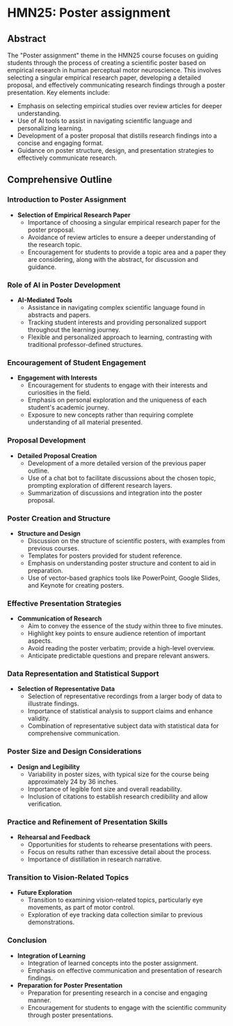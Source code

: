 # HMN25: Poster assignment

## Abstract
The "Poster assignment" theme in the HMN25 course focuses on guiding students through the process of creating a scientific poster based on empirical research in human perceptual motor neuroscience. This involves selecting a singular empirical research paper, developing a detailed proposal, and effectively communicating research findings through a poster presentation. Key elements include:

- Emphasis on selecting empirical studies over review articles for deeper understanding.
- Use of AI tools to assist in navigating scientific language and personalizing learning.
- Development of a poster proposal that distills research findings into a concise and engaging format.
- Guidance on poster structure, design, and presentation strategies to effectively communicate research.

## Comprehensive Outline

### Introduction to Poster Assignment
- **Selection of Empirical Research Paper**
  - Importance of choosing a singular empirical research paper for the poster proposal.
  - Avoidance of review articles to ensure a deeper understanding of the research topic.
  - Encouragement for students to provide a topic area and a paper they are considering, along with the abstract, for discussion and guidance.

### Role of AI in Poster Development
- **AI-Mediated Tools**
  - Assistance in navigating complex scientific language found in abstracts and papers.
  - Tracking student interests and providing personalized support throughout the learning journey.
  - Flexible and personalized approach to learning, contrasting with traditional professor-defined structures.

### Encouragement of Student Engagement
- **Engagement with Interests**
  - Encouragement for students to engage with their interests and curiosities in the field.
  - Emphasis on personal exploration and the uniqueness of each student's academic journey.
  - Exposure to new concepts rather than requiring complete understanding of all material presented.

### Proposal Development
- **Detailed Proposal Creation**
  - Development of a more detailed version of the previous paper outline.
  - Use of a chat bot to facilitate discussions about the chosen topic, prompting exploration of different research layers.
  - Summarization of discussions and integration into the poster proposal.

### Poster Creation and Structure
- **Structure and Design**
  - Discussion on the structure of scientific posters, with examples from previous courses.
  - Templates for posters provided for student reference.
  - Emphasis on understanding poster structure and content to aid in preparation.
  - Use of vector-based graphics tools like PowerPoint, Google Slides, and Keynote for creating posters.

### Effective Presentation Strategies
- **Communication of Research**
  - Aim to convey the essence of the study within three to five minutes.
  - Highlight key points to ensure audience retention of important aspects.
  - Avoid reading the poster verbatim; provide a high-level overview.
  - Anticipate predictable questions and prepare relevant answers.

### Data Representation and Statistical Support
- **Selection of Representative Data**
  - Selection of representative recordings from a larger body of data to illustrate findings.
  - Importance of statistical analysis to support claims and enhance validity.
  - Combination of representative subject data with statistical data for comprehensive communication.

### Poster Size and Design Considerations
- **Design and Legibility**
  - Variability in poster sizes, with typical size for the course being approximately 24 by 36 inches.
  - Importance of legible font size and overall readability.
  - Inclusion of citations to establish research credibility and allow verification.

### Practice and Refinement of Presentation Skills
- **Rehearsal and Feedback**
  - Opportunities for students to rehearse presentations with peers.
  - Focus on results rather than excessive detail about the process.
  - Importance of distillation in research narrative.

### Transition to Vision-Related Topics
- **Future Exploration**
  - Transition to examining vision-related topics, particularly eye movements, as part of motor control.
  - Exploration of eye tracking data collection similar to previous demonstrations.

### Conclusion
- **Integration of Learning**
  - Integration of learned concepts into the poster assignment.
  - Emphasis on effective communication and presentation of research findings.
- **Preparation for Poster Presentation**
  - Preparation for presenting research in a concise and engaging manner.
  - Encouragement for students to engage with the scientific community through poster presentations.